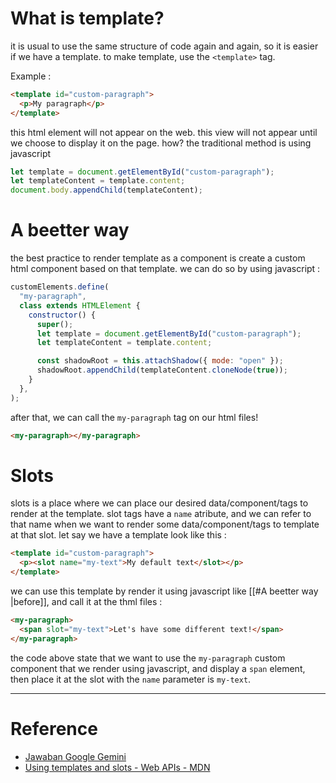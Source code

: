 # What is template?
it is usual to use the same structure of code again and again, so it is easier if we have a template. to make template, use the `<template>` tag.

Example :
```html
<template id="custom-paragraph">
  <p>My paragraph</p>
</template>
```

this html element will not appear on the web. this view will not appear until we choose to display it on the page. how? the traditional method is using javascript

```js
let template = document.getElementById("custom-paragraph");
let templateContent = template.content;
document.body.appendChild(templateContent);
```

# A beetter way
the best practice to render template as a component is create a custom html component based on that template. we can do so by using javascript :

```js
customElements.define(
  "my-paragraph",
  class extends HTMLElement {
    constructor() {
      super();
      let template = document.getElementById("custom-paragraph");
      let templateContent = template.content;

      const shadowRoot = this.attachShadow({ mode: "open" });
      shadowRoot.appendChild(templateContent.cloneNode(true));
    }
  },
);
```

after that, we can call the `my-paragraph` tag on our html files!
<my-paragraph></my-paragraph>

```html
<my-paragraph></my-paragraph>
```

# Slots
slots is a place where we can place our desired data/component/tags to render at the template. slot tags have a `name` atribute, and we can refer to that name when we want to render some data/component/tags to template at that slot.
let say we have a template look like this :

```html
<template id="custom-paragraph">
  <p><slot name="my-text">My default text</slot></p>
</template>
```

we can use this template by render it using javascript like [[#A beetter way |before]], and call it at the thml files :

```html
<my-paragraph>
  <span slot="my-text">Let's have some different text!</span>
</my-paragraph>
```

the code above state that we want to use the `my-paragraph` custom component that we render using javascript, and display a `span` element, then place it at the slot with the `name` parameter is  `my-text`.

---

# Reference
- [Jawaban Google Gemini](https://g.co/gemini/share/73be68da4d22)
- [Using templates and slots - Web APIs - MDN](https://developer.mozilla.org/en-US/docs/Web/API/Web_components/Using_templates_and_slots)
